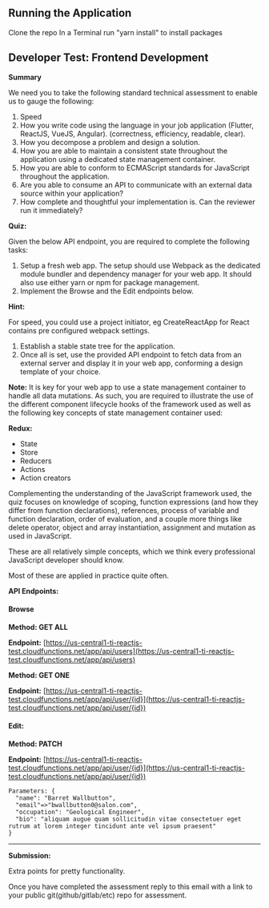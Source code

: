 ## Running the Application

Clone the repo
In a Terminal run "yarn install" to install packages

## Developer Test: Frontend Development

**Summary**

We need you to take the following standard technical assessment to enable us to gauge the following:

1.  Speed
2.  How you write code using the language in your job application (Flutter, ReactJS, VueJS, Angular). (correctness, efficiency, readable, clear).
3.  How you decompose a problem and design a solution.
4.  How you are able to maintain a consistent state throughout the application using a dedicated state management container.
5.  How you are able to conform to ECMAScript standards for JavaScript throughout the application.
6.  Are you able to consume an API to communicate with an external data source within your application?
7.  How complete and thoughtful your implementation is. Can the reviewer run it immediately?

**Quiz:**

Given the below API endpoint, you are required to complete the following tasks:

1.  Setup a fresh web app. The setup should use Webpack as the dedicated module bundler and dependency manager for your web app. It should also use either yarn or npm for package management.
2.  Implement the Browse and the Edit endpoints below.

**Hint:**

For speed, you could use a project initiator, eg CreateReactApp for React contains pre configured webpack settings.

1. Establish a stable state tree for the application.
2. Once all is set, use the provided API endpoint to fetch data from an external server and display it in your web app, conforming a design template of your choice.

**Note:**
It is key for your web app to use a state management container to handle all data mutations. As such, you are required to illustrate the use of the different component lifecycle hooks of the framework used as well as the following key concepts of state management container used:

**Redux:**

- State
- Store
- Reducers
- Actions
- Action creators

Complementing the understanding of the JavaScript framework used, the quiz focuses on knowledge of scoping, function expressions (and how they differ from function declarations), references, process of variable and function declaration, order of evaluation, and a couple more things like delete operator, object and array instantiation, assignment and mutation as used in JavaScript.

These are all relatively simple concepts, which we think every professional JavaScript developer should know.

Most of these are applied in practice quite often.

**API Endpoints:**

#### Browse

**Method: GET ALL**

**Endpoint:** [https://us-central1-ti-reactjs-test.cloudfunctions.net/app/api/users](https://us-central1-ti-reactjs-test.cloudfunctions.net/app/api/users)

**Method: GET ONE**

**Endpoint:** [https://us-central1-ti-reactjs-test.cloudfunctions.net/app/api/user/{id}](https://us-central1-ti-reactjs-test.cloudfunctions.net/app/api/user/{id})

#### Edit:

**Method: PATCH**

**Endpoint:** [https://us-central1-ti-reactjs-test.cloudfunctions.net/app/api/user/{id}](https://us-central1-ti-reactjs-test.cloudfunctions.net/app/api/user/{id})

    Parameters: {
      "name": "Barret Wallbutton",
      "email"=>"bwallbutton0@salon.com",
      "occupation": "Geological Engineer",
      "bio": "aliquam augue quam sollicitudin vitae consectetuer eget rutrum at lorem integer tincidunt ante vel ipsum praesent"
    }

---

**Submission:**

Extra points for pretty functionality.

Once you have completed the assessment reply to this email with a link to your public git(github/gitlab/etc) repo for assessment.

